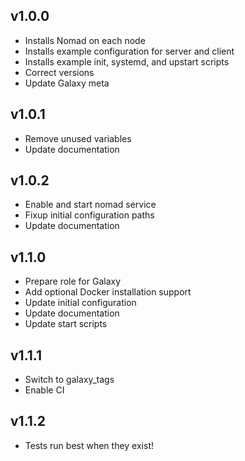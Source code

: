 ## v1.0.0

- Installs Nomad on each node
- Installs example configuration for server and client
- Installs example init, systemd, and upstart scripts
- Correct versions
- Update Galaxy meta

## v1.0.1

- Remove unused variables
- Update documentation

## v1.0.2

- Enable and start nomad service
- Fixup initial configuration paths
- Update documentation

## v1.1.0

- Prepare role for Galaxy
- Add optional Docker installation support
- Update initial configuration
- Update documentation
- Update start scripts

## v1.1.1

- Switch to galaxy_tags
- Enable CI

## v1.1.2

- Tests run best when they exist!
